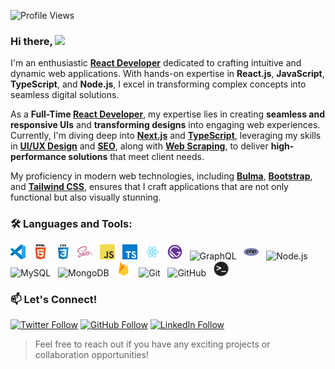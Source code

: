 
![Profile Views](https://komarev.com/ghpvc/?username=pradipchaudhary&style=flat&color=orange&label=Profile+Views)




### Hi there, <img src="https://media.giphy.com/media/hvRJCLFzcasrR4ia7z/giphy.gif" width="30" />

I'm an enthusiastic **[React Developer](https://reactjs.org/)** dedicated to crafting intuitive and dynamic web applications. With hands-on expertise in **React.js**, **JavaScript**, **TypeScript**, and **Node.js**, I excel in transforming complex concepts into seamless digital solutions.


As a **Full-Time [React Developer](https://reactjs.org/)**, my expertise lies in creating **seamless and responsive UIs** and **transforming designs** into engaging web experiences. Currently, I'm diving deep into **[Next.js](https://nextjs.org/)** and **[TypeScript](https://www.typescriptlang.org/)**, leveraging my skills in **[UI/UX Design](https://www.smashingmagazine.com/category/uiux)** and **[SEO](https://moz.com/beginners-guide-to-seo)**, along with **[Web Scraping](https://scrapy.org/)**, to deliver **high-performance solutions** that meet client needs.

My proficiency in modern web technologies, including **[Bulma](https://bulma.io/)**, **[Bootstrap](https://getbootstrap.com/)**, and **[Tailwind CSS](https://tailwindcss.com/)**, ensures that I craft applications that are not only functional but also visually stunning.


### 🛠️ Languages and Tools:

<p align="left">
    <img alt="Visual Studio Code" width="24px" src="https://raw.githubusercontent.com/github/explore/80688e429a7d4ef2fca1e82350fe8e3517d3494d/topics/visual-studio-code/visual-studio-code.png" />&nbsp;&nbsp;
    <img alt="HTML5" width="24px" src="https://raw.githubusercontent.com/github/explore/80688e429a7d4ef2fca1e82350fe8e3517d3494d/topics/html/html.png" />&nbsp;&nbsp;
    <img alt="CSS3" width="24px" src="https://raw.githubusercontent.com/github/explore/80688e429a7d4ef2fca1e82350fe8e3517d3494d/topics/css/css.png" />&nbsp;&nbsp;
    <img alt="Sass" width="24px" src="https://raw.githubusercontent.com/github/explore/80688e429a7d4ef2fca1e82350fe8e3517d3494d/topics/sass/sass.png" />&nbsp;&nbsp;
    <img alt="JavaScript" width="24px" src="https://raw.githubusercontent.com/github/explore/80688e429a7d4ef2fca1e82350fe8e3517d3494d/topics/javascript/javascript.png" />&nbsp;&nbsp;
    <img alt="TypeScript" width="24px" src="https://raw.githubusercontent.com/github/explore/80688e429a7d4ef2fca1e82350fe8e3517d3494d/topics/typescript/typescript.png" />&nbsp;&nbsp;
    <img alt="React" width="24px" src="https://raw.githubusercontent.com/github/explore/80688e429a7d4ef2fca1e82350fe8e3517d3494d/topics/react/react.png" />&nbsp;&nbsp;
    <img alt="Gatsby" width="24px" src="https://raw.githubusercontent.com/github/explore/e94815998e4e0713912fed477a1f346ec04c3da2/topics/gatsby/gatsby.png" />&nbsp;&nbsp;
    <img alt="GraphQL" width="24px" src="https://cdn.jsdelivr.net/gh/devicons/devicon/icons/graphql/graphql-plain.svg" />&nbsp;&nbsp;
    <img alt="PHP" width="24px" src="https://raw.githubusercontent.com/github/explore/80688e429a7d4ef2fca1e82350fe8e3517d3494d/topics/php/php.png" />&nbsp;&nbsp;
    <img alt="Node.js" width="24px" src="https://cdn.jsdelivr.net/gh/devicons/devicon/icons/nodejs/nodejs-original.svg" />&nbsp;&nbsp;
    <img alt="MySQL" width="24px" src="https://cdn.jsdelivr.net/gh/devicons/devicon/icons/mysql/mysql-original.svg" />&nbsp;&nbsp;
    <img alt="MongoDB" width="24px" src="https://cdn.jsdelivr.net/gh/devicons/devicon/icons/mongodb/mongodb-original.svg" />&nbsp;&nbsp;
    <img alt="Firebase" width="24px" src="https://raw.githubusercontent.com/github/explore/80688e429a7d4ef2fca1e82350fe8e3517d3494d/topics/firebase/firebase.png" />&nbsp;&nbsp;
    <img alt="Git" width="24px" src="https://cdn.jsdelivr.net/gh/devicons/devicon/icons/git/git-original.svg" />&nbsp;&nbsp;
    <img alt="GitHub" width="24px" src="https://user-images.githubusercontent.com/3369400/139447912-e0f43f33-6d9f-45f8-be46-2df5bbc91289.png" />&nbsp;&nbsp;
    <img alt="Terminal" width="24px" src="https://raw.githubusercontent.com/github/explore/80688e429a7d4ef2fca1e82350fe8e3517d3494d/topics/terminal/terminal.png" />
</p>




### 📫 Let's Connect!

[![Twitter Follow](https://img.shields.io/twitter/follow/pradipchaudhary?label=%40pradipchaudhary&style=social&logo=twitter&color=1DA1F2)](https://twitter.com/pradipchaudhary)
[![GitHub Follow](https://img.shields.io/github/followers/pradipchaudhary?style=social&logo=github&color=181717)](https://github.com/pradipchaudhary)
[![LinkedIn Follow](https://img.shields.io/badge/-LinkedIn-blue?style=social&logo=linkedin&color=0077B5)](https://linkedin.com/in/pradipchaudhary)



>Feel free to reach out if you have any exciting projects or collaboration opportunities!
